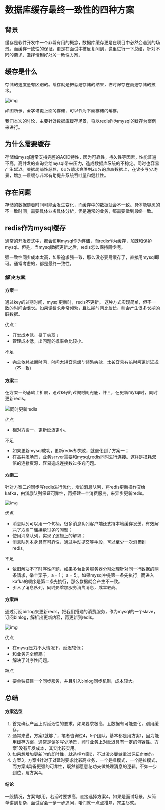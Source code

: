 # 数据库缓存最终一致性的四种方案

## 背景

缓存是软件开发中一个非常有用的概念，数据库缓存更是在项目中必然会遇到的场景。而缓存一致性的保证，更是在面试中被反复问到，这里进行一下总结，针对不同的要求，选择恰到好处的一致性方案。

## 缓存是什么

存储的速度是有区别的。缓存就是把低速存储的结果，临时保存在高速存储的技术。

![img](https://user-gold-cdn.xitu.io/2019/9/1/16ceaada84aa761f?imageView2/0/w/1280/h/960/format/webp/ignore-error/1)

如图所示，金字塔更上面的存储，可以作为下面存储的缓存。

我们本次的讨论，主要针对数据库缓存场景，将以redis作为mysql的缓存为案例来进行。

## 为什么需要缓存

存储如mysql通常支持完整的ACID特性，因为可靠性，持久性等因素，性能普遍不高，高并发的查询会给mysql带来压力，造成数据库系统的不稳定。同时也容易产生延迟。根据局部性原理，80%请求会落到20%的热点数据上，在读多写少场景，增加一层缓存非常有助提升系统吞吐量和健壮性。

## 存在问题

存储的数据随着时间可能会发生变化，而缓存中的数据就会不一致。具体能容忍的不一致时间，需要具体业务具体分析，但是通常的业务，都需要做到最终一致。

## redis作为mysql缓存

通常的开发模式中，都会使用mysql作为存储，而redis作为缓存，加速和保护mysql。但是，当mysql数据更新之后，redis怎么保持同步呢。

强一致性同步成本太高，如果追求强一致，那么没必要用缓存了，直接用mysql即可。通常考虑的，都是最终一致性。

### 解决方案

#### 方案一

通过key的过期时间，mysql更新时，redis不更新。 这种方式实现简单，但不一致的时间会很长。如果读请求非常频繁，且过期时间比较长，则会产生很多长期的脏数据。

优点：

- 开发成本低，易于实现；
- 管理成本低，出问题的概率会比较小。

不足

- 完全依赖过期时间，时间太短容易缓存频繁失效，太长容易有长时间更新延迟（不一致）

#### 方案二

在方案一的基础上扩展，通过key的过期时间兜底，并且，在更新mysql时，同时更新redis。

![同时更新redis](https://user-gold-cdn.xitu.io/2019/8/21/16cb1bd02658509e?imageView2/0/w/1280/h/960/format/webp/ignore-error/1)



优点

- 相对方案一，更新延迟更小。

不足

- 如果更新mysql成功，更新redis却失败，就退化到了方案一；
- 在高并发场景，业务server需要和mysql,redis同时进行连接。这样是损耗双倍的连接资源，容易造成连接数过多的问题。

#### 方案三

针对方案二的同步写redis进行优化，增加消息队列，将redis更新操作交给kafka，由消息队列保证可靠性，再搭建一个消费服务，来异步更新redis。

![img](https://user-gold-cdn.xitu.io/2019/8/21/16cb1bdc72cea8b6?imageView2/0/w/1280/h/960/format/webp/ignore-error/1)

优点

- 消息队列可以用一个句柄，很多消息队列客户端还支持本地缓存发送，有效解决了方案二连接数过多的问题；
- 使用消息队列，实现了逻辑上的解耦；
- 消息队列本身具有可靠性，通过手动提交等手段，可以至少一次消费到redis。

不足

- 依旧解决不了时序性问题，如果多台业务服务器分别处理针对同一行数据的两条请求，举个栗子，a = 1； a = 5;，如果mysql中是第一条先执行，而进入kafka的顺序是第二条先执行，那么数据就会产生不一致。
- 引入了消息队列，同时要增加服务消费消息，成本较高。

#### 方案四

通过订阅binlog来更新redis，把我们搭建的消费服务，作为mysql的一个slave，订阅binlog，解析出更新内容，再更新到redis。

![img](https://user-gold-cdn.xitu.io/2019/8/21/16cb1be6931f6ed5?imageView2/0/w/1280/h/960/format/webp/ignore-error/1)

优点

- 在mysql压力不大情况下，延迟较低；
- 和业务完全解耦；
- 解决了时序性问题。

缺点

- 要单独搭建一个同步服务，并且引入binlog同步机制，成本较大。

## 总结

#### 方案选型

1. 首先确认产品上对延迟性的要求，如果要求极高，且数据有可能变化，别用缓存。
2. 通常来说，方案1就够了，笔者咨询过4，5个团队，基本都是用方案1，因为能用缓存方案，通常是读多写少场景，同时业务上对延迟具有一定的包容性。方案1没有开发成本，其实比较实用。
3. 如果想增加更新时的即时性，就选择方案2，不过没必要做重试保证之类的。
4. 方案3，方案4针对于对延时要求比较高业务，一个是推模式，一个是拉模式，而方案4具备更强的可靠性，既然都愿意花功夫做处理消息的逻辑，不如一步到位，用方案4。

#### 结论

一般情况，方案1够用。若延时要求高，直接选择方案4。如果是面试场景，从简单讲到复杂，面试官会一步一步追问，咱们就一点点推导，宾主尽欢。